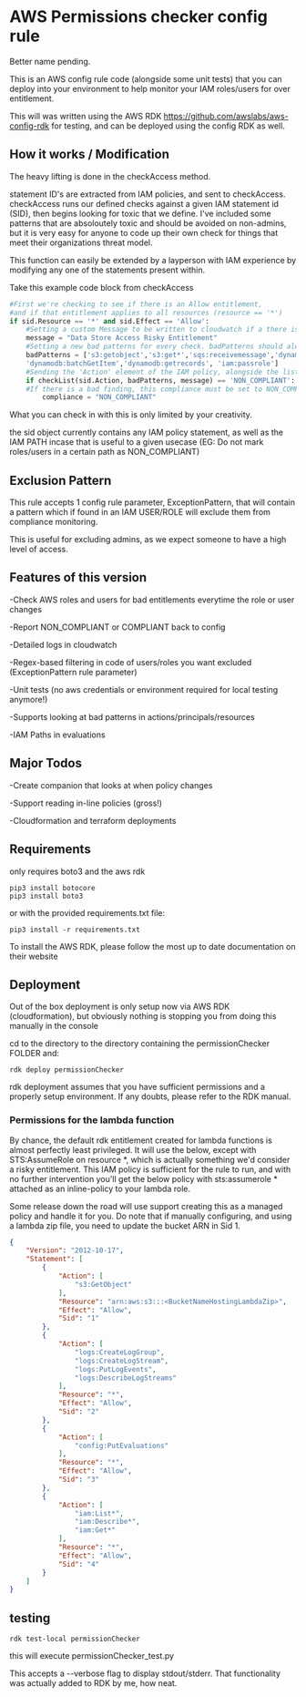 # AWS Permissions checker config rule

Better name pending.

This is an AWS config rule code (alongside some unit tests) that you can deploy into your environment to help monitor your IAM roles/users for over entitlement.

This will was written using the AWS RDK <https://github.com/awslabs/aws-config-rdk> for testing, and can be deployed using the config RDK as well.

## How it works / Modification

The heavy lifting is done in the checkAccess method.

statement ID's are extracted from IAM policies, and sent to checkAccess. checkAccess runs our defined checks against a given IAM statement id (SID), then begins looking for toxic that we define.
I've included some patterns that are absoloutely toxic and should be avoided on non-admins, but it is very easy for anyone to code up their own check for things that meet their organizations threat model.

This function can easily be extended by a layperson with IAM experience by modifying any one of the statements present within.

Take this example code block from checkAccess

```python
#First we're checking to see if there is an Allow entitlement,
#and if that entitlement applies to all resources (resource == '*')
if sid.Resource == '*' and sid.Effect == 'Allow':
    #Setting a custom Message to be written to cloudwatch if a there is a finding
    message = "Data Store Access Risky Entitlement"
    #Setting a new bad patterns for every check. badPatterns should always be a list even if you want one.
    badPatterns = ['s3:getobject','s3:get*','sqs:receivemessage','dynamodb:GetItem',
    'dynamodb:batchGetItem','dynamodb:getrecords', 'iam:passrole']
    #Sending the 'Action' element of the IAM policy, alongside the list of bad patterns and our message to be checked
    if checkList(sid.Action, badPatterns, message) == 'NON_COMPLIANT':
    #If there is a bad finding, this compliance must be set to NON_COMPLIANT for config to mark it as such
        compliance = "NON_COMPLIANT"
```

What you can check in with this is only limited by your creativity.

the sid object currently contains any IAM policy statement, as well as the IAM PATH incase that is useful to a given usecase (EG: Do not mark roles/users in a certain path as NON_COMPLIANT)

## Exclusion Pattern

This rule accepts 1 config rule parameter, ExceptionPattern, that will contain a pattern which if found in an IAM USER/ROLE will exclude them from compliance monitoring.

This is useful for excluding admins, as we expect someone to have a high level of access.

## Features of this version

-Check AWS roles and users for bad entitlements everytime the role or user changes

-Report NON_COMPLIANT or COMPLIANT back to config

-Detailed logs in cloudwatch

-Regex-based filtering in code of users/roles you want excluded (ExceptionPattern rule parameter)

-Unit tests (no aws credentials or environment required for local testing anymore!)

-Supports looking at bad patterns in actions/principals/resources

-IAM Paths in evaluations

## Major Todos

-Create companion that looks at when policy changes

-Support reading in-line policies (gross!)

-Cloudformation and terraform deployments

## Requirements

only requires boto3 and the aws rdk

```shell
pip3 install botocore
pip3 install boto3
```

or with the provided requirements.txt file:

```shell
pip3 install -r requirements.txt
```

To install the AWS RDK, please follow the most up to date documentation on their website

## Deployment

Out of the box deployment is only setup now via AWS RDK (cloudformation), but obviously nothing is stopping you from doing this manually in the console

cd to the directory to the directory containing the permissionChecker FOLDER and:

```shell
rdk deploy permissionChecker
```

rdk deployment assumes that you have sufficient permissions and a properly setup environment. If any doubts, please refer to the RDK manual.

### Permissions for the lambda function

By chance, the default rdk entitlement created for lambda functions is almost perfectly least privileged. It will use the below, except with STS:AssumeRole on resource *, which is actually something we'd consider a risky entitlement.
This IAM policy is sufficient for the rule to run, and with no further intervention you'll get the below policy with sts:assumerole * attached as an inline-policy to your lambda role.

Some release down the road will use support creating this as a managed policy and handle it for you. Do note that if manually configuring, and using a lambda zip file, you need to update the bucket ARN in Sid 1.

```json
{
    "Version": "2012-10-17",
    "Statement": [
        {
            "Action": [
                "s3:GetObject"
            ],
            "Resource": "arn:aws:s3:::<BucketNameHostingLambdaZip>",
            "Effect": "Allow",
            "Sid": "1"
        },
        {
            "Action": [
                "logs:CreateLogGroup",
                "logs:CreateLogStream",
                "logs:PutLogEvents",
                "logs:DescribeLogStreams"
            ],
            "Resource": "*",
            "Effect": "Allow",
            "Sid": "2"
        },
        {
            "Action": [
                "config:PutEvaluations"
            ],
            "Resource": "*",
            "Effect": "Allow",
            "Sid": "3"
        },
        {
            "Action": [
                "iam:List*",
                "iam:Describe*",
                "iam:Get*"
            ],
            "Resource": "*",
            "Effect": "Allow",
            "Sid": "4"
        }
    ]
}
```

## testing

```shell
rdk test-local permissionChecker
```

this will execute permissionChecker_test.py

This accepts a --verbose flag to display stdout/stderr. That functionality was actually added to RDK by me, how neat.
